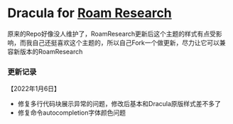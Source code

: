 # Dracula for [Roam Research](https://roamresearch.com/)
原来的Repo好像没人维护了，RoamResearch更新后这个主题的样式有点受影响，而我自己还挺喜欢这个主题的，所以自己Fork一个做更新，尽力让它可以兼容新版本的RoamResearch
### 更新记录
【2022年1月6日】
- 修复多行代码块展示异常的问题，修改后基本和Dracula原版样式差不多了
- 修复命令autocompletion字体颜色问题
